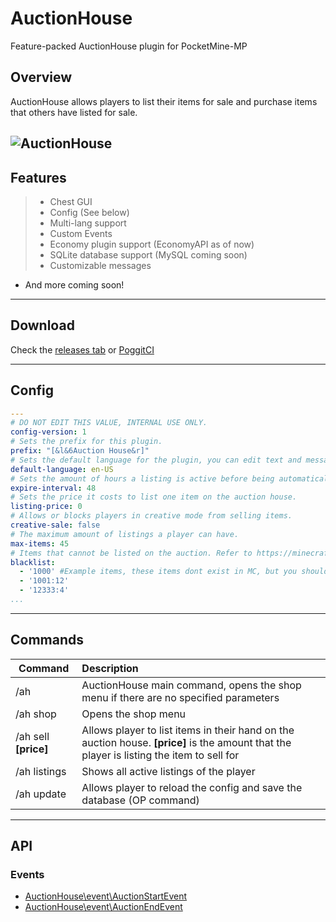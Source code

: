 # AuctionHouse
Feature-packed AuctionHouse plugin for PocketMine-MP
 
## Overview
AuctionHouse allows players to list their items for sale and purchase items that others have listed for sale.

![AuctionHouse](https://github.com/Shock95x/AuctionHouse/blob/master/img/auctionhouse.png)
---
## Features
>- Chest GUI
>- Config (See below)
>- Multi-lang support
>- Custom Events
>- Economy plugin support (EconomyAPI as of now)
>- SQLite database support (MySQL coming soon)
>- Customizable messages
- And more coming soon!
---
## Download
Check the [releases tab](https://github.com/Shock95x/AuctionHouse/releases) or [PoggitCI](https://poggit.pmmp.io/ci/Shock95x/AuctionHouse/AuctionHouse/)

---
## Config
```yaml
---
# DO NOT EDIT THIS VALUE, INTERNAL USE ONLY.
config-version: 1
# Sets the prefix for this plugin.
prefix: "[&l&6Auction House&r]"
# Sets the default language for the plugin, you can edit text and messages in this file.
default-language: en-US
# Sets the amount of hours a listing is active before being automatically cancelled and expired.
expire-interval: 48
# Sets the price it costs to list one item on the auction house.
listing-price: 0
# Allows or blocks players in creative mode from selling items.
creative-sale: false
# The maximum amount of listings a player can have.
max-items: 45
# Items that cannot be listed on the auction. Refer to https://minecraftitemids.com/ or https://minecraft-ids.grahamedgecombe.com/ for a list of item ids.
blacklist:
  - '1000' #Example items, these items dont exist in MC, but you should use ones that do if you want.
  - '1001:12'
  - '12333:4'
...
```
---
## Commands

| Command        | Description           |
| ------------- |:--------------|
| /ah      | AuctionHouse main command, opens the shop menu if there are no specified parameters |
| /ah shop | Opens the shop menu    |
| /ah sell **[price]**      | Allows player to list items in their hand on the auction house. **[price]** is the amount that the player is listing the item to sell for     |
| /ah listings | Shows all active listings of the player|
| /ah update | Allows player to reload the config and save the database (OP command) |
---
## API
### Events
- [AuctionHouse\event\AuctionStartEvent](https://github.com/Shock95x/AuctionHouse/blob/master/src/AuctionHouse/events/AuctionStartEvent.php)
- [AuctionHouse\event\AuctionEndEvent](https://github.com/Shock95x/AuctionHouse/blob/master/src/AuctionHouse/events/AuctionEndEvent.php)
